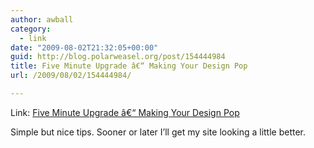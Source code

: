 ```yaml
---
author: awball
category:
  - link
date: "2009-08-02T21:32:05+00:00"
guid: http://blog.polarweasel.org/post/154444984
title: Five Minute Upgrade â€“ Making Your Design Pop
url: /2009/08/02/154444984/

---
```

Link: [Five Minute Upgrade â€“ Making Your Design Pop](http://buildinternet.com/2009/06/five-minute-upgrade-making-your-design-pop/)

Simple but nice tips. Sooner or later I’ll get my site looking a little better.
